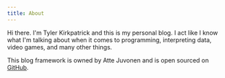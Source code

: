 ```yaml
---
title: About
---
```

<re-img src="cropped_selfie.png" hovereffect=false></re-img>

Hi there. I'm Tyler Kirkpatrick and this is my personal blog.
I act like I know what I'm talking about when it comes to programming, interpreting data, video games, and many other things.


This blog framework is owned by Atte Juvonen and is open sourced on [GitHub](https://www.github.com/baobabKoodaa/blog/).

<re-icons></re-icons>